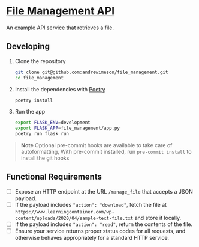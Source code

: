 # [File Management API](https://github.com/andrewimeson/file_management)

An example API service that retrieves a file.

## Developing

1. Clone the repository

    ```sh
    git clone git@github.com:andrewimeson/file_management.git
    cd file_management
    ```

2. Install the dependencies with [Poetry][poetry]

   ```sh
   poetry install
   ```

3. Run the app

   ```sh
   export FLASK_ENV=development
   export FLASK_APP=file_management/app.py
   poetry run flask run
   ```

> **Note**
> Optional pre-commit hooks are available to take care of autoformatting,
> With pre-commit installed, run `pre-commit install` to install the git hooks

## Functional Requirements

- [ ] Expose an HTTP endpoint at the URL `/manage_file` that accepts a JSON
      payload.
- [ ] If the payload includes `"action": "download"`, fetch the file at
      `https://www.learningcontainer.com/wp-content/uploads/2020/04/sample-text-file.txt`
      and store it locally.
- [ ] If the payload includes `"action": "read"`, return the contents of the
      file.
- [ ] Ensure your service returns proper status codes for all requests, and
      otherwise behaves appropriately for a standard HTTP service.

[poetry]: https://python-poetry.org
